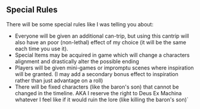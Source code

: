 Special Rules
-------------

There will be some special rules like I was telling you about:
- Everyone will be given an additional can-trip, but using this cantrip will also have an poor (non-lethal) effect of my choice (it will be the same each time you use it).
- Special Items may be acquired in game which will change a characters alignment and drastically alter the possible ending
- Players will be given mini-games or impromptu scenes where inspiration will be granted. (I may add a secondary bonus effect to inspiration rather than just advantage on a roll)
- There will be fixed characters (like the baron's son) that cannot be changed in the timeline. AKA I reserve the right to Deus Ex Machina whatever I feel like if it would ruin the lore (like killing the baron's son)`